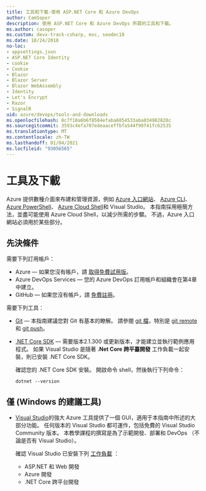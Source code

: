 ```yaml
---
title: 工具和下載-使用 ASP.NET Core 和 Azure DevOps
author: CamSoper
description: 使用 ASP.NET Core 和 Azure DevOps 所需的工具和下載。
ms.author: casoper
ms.custom: devx-track-csharp, mvc, seodec18
ms.date: 10/24/2018
no-loc:
- appsettings.json
- ASP.NET Core Identity
- cookie
- Cookie
- Blazor
- Blazor Server
- Blazor WebAssembly
- Identity
- Let's Encrypt
- Razor
- SignalR
uid: azure/devops/tools-and-downloads
ms.openlocfilehash: 8c7f10a6b6f8504efaba6054533aba034982820c
ms.sourcegitcommit: 3593c4efa707edeaaceffbfa544f99f41fc62535
ms.translationtype: MT
ms.contentlocale: zh-TW
ms.lasthandoff: 01/04/2021
ms.locfileid: "93056565"
---
```

# <a name="tools-and-downloads"></a>工具及下載

Azure 提供數種介面來布建和管理資源，例如 [Azure 入口網站](https://portal.azure.com)、 [Azure CLI](/cli/azure/)、 [Azure PowerShell](/powershell/azure/overview)、 [Azure Cloud Shell](https://shell.azure.com/bash)和 Visual Studio。 本指南採用極簡方法，並盡可能使用 Azure Cloud Shell，以減少所需的步驟。 不過，Azure 入口網站必須用於某些部分。

## <a name="prerequisites"></a>先決條件

需要下列訂用帳戶：

* Azure &mdash; 如果您沒有帳戶，請 [取得免費試用版](https://azure.microsoft.com/free/dotnet/)。
* Azure DevOps Services &mdash; 您的 Azure DevOps 訂用帳戶和組織會在第4章中建立。
* GitHub &mdash; 如果您沒有帳戶，請 [免費註冊](https://github.com/join)。

需要下列工具：

* [Git](https://git-scm.com/downloads) &mdash; 本指南建議您對 Git 有基本的瞭解。 請參閱 [git 檔](https://git-scm.com/doc)，特別是 [git remote](https://git-scm.com/docs/git-remote) 和 [git push](https://git-scm.com/docs/git-push)。
* [.NET Core SDK](https://dotnet.microsoft.com/download/) &mdash; 需要版本2.1.300 或更新版本，才能建立並執行範例應用程式。 如果 Visual Studio 是隨著 **.Net Core 跨平臺開發** 工作負載一起安裝，則已安裝 .NET Core SDK。

    確認您的 .NET Core SDK 安裝。 開啟命令 shell，然後執行下列命令：

    ```dotnetcli
    dotnet --version
    ```

## <a name="recommended-tools-windows-only"></a>僅 (Windows 的建議工具) 

* [Visual Studio](https://visualstudio.microsoft.com)的強大 Azure 工具提供了一個 GUI，適用于本指南中所述的大部分功能。 任何版本的 Visual Studio 都可運作，包括免費的 Visual Studio Community 版本。 本教學課程的撰寫是為了示範開發、部署和 DevOps （不論是否有 Visual Studio）。

  確認 Visual Studio 已安裝下列 [工作負載](/visualstudio/install/modify-visual-studio) ：

  * ASP.NET 和 Web 開發
  * Azure 開發
  * .NET Core 跨平台開發
